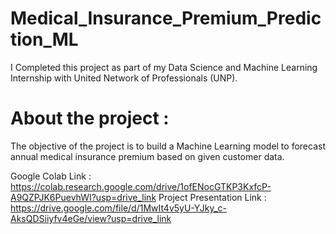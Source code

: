 # Medical_Insurance_Premium_Prediction_ML
I Completed this project as part of my Data Science and Machine Learning Internship with United Network of Professionals (UNP).

# About the project :
The objective of the project is to build a Machine Learning model to forecast annual medical insurance premium based on given customer data.

Google Colab Link : https://colab.research.google.com/drive/1ofENocGTKP3KxfcP-A9QZPJK6PuevhWI?usp=drive_link
Project Presentation Link : https://drive.google.com/file/d/1MwIt4v5yU-YJky_c-AksQDSiiyfv4eGe/view?usp=drive_link
